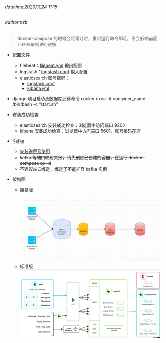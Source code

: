 ###### datetime:2020/11/24 11:15
###### author:nzb

> docker-compose 的时候会经常超时，重新运行命令即可，不会影响前面已经拉取构建的镜像

- 配置文件
    - filebeat：[filebeat.yml](./compose/filebeat/config/filebeat.yml) 输出配置
    - logstash：[logstash.conf](./compose/logstash/pipeline/logstash.conf) 输入配置     
    - elasticsearch 账号密码：
        - [logstash.conf](./compose/logstash/pipeline/logstash.conf)    
        - [kibana.yml](./compose/kibana/config/kibana.yml)

- django 项目启动及数据库迁移命令
    docker exec -it container_name /bin/bash -c "start.sh"

- 安装成功检查
    - elasticsearch 安装成功检查：浏览器中访问端口 9200
    - kibana 安装成功检查：浏览器中访问端口 5601，账号密码[在这](./compose/kibana/config/kibana.yml)

    
- [Kafka](https://github.com/wurstmeister/kafka-docker.git)
    - [安装说明及使用](https://www.cnblogs.com/qa-freeroad/p/13780405.html)
    - ~~kafka 等端口映射失败，请先删除已创建的容器，在运行 docker-compose up -d~~
    - 不建议端口绑定，绑定了不能扩容 kafka 实例

- 架构图
    
    - 简易版
    ![](./imgs/elk-kafka1.png)
    - 标准版
    ![](./imgs/elk-kafka2.png)